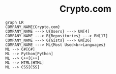 <h1 align="center">Crypto.com</h1>

```mermaid
graph LR
COMPANY_NAME{Crypto.com}
COMPANY_NAME ---> U{Users} ---> UN[4]
COMPANY_NAME ---> R{Repositories} ---> RN[17]
COMPANY_NAME ---> G{Gists} ---> GN[26]
COMPANY_NAME ---> ML{Most Used<br>Languages}
ML --> C#[C#]
ML --> Python[Python]
ML --> C++[C++]
ML --> HTML[HTML]
ML --> CSS[CSS]
```
